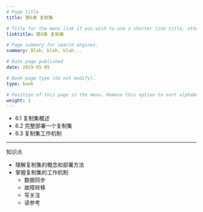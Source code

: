 ```yaml
---
# Page title
title: 第6章 复制集

# Title for the menu link if you wish to use a shorter link title, otherwise remove this option.
linktitle: 第6章 复制集

# Page summary for search engines.
summary: Blah, blah, blah...

# Date page published
date: 2019-05-05

# Book page type (do not modify).
type: book

# Position of this page in the menu. Remove this option to sort alphabetically.
weight: 1
---
```



- 6.1  复制集概述
- 6.2  完整部署一个复制集
- 6.3  复制集工作机制
---
知识点
- 理解复制集的概念和部署方法
- 掌握复制集的工作机制
   - 数据同步
   - 故障转移
   - 写关注
   - 读参考

